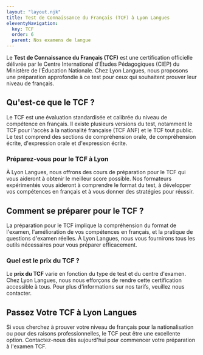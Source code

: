 ```yaml
---
layout: "layout.njk"
title: Test de Connaissance du Français (TCF) à Lyon Langues
eleventyNavigation:
  key: TCF
  order: 6
  parent: Nos examens de langue
---
```


Le **Test de Connaissance du Français (TCF)** est une certification officielle délivrée par le Centre International d'Études Pédagogiques (CIEP) du Ministère de l'Éducation Nationale. Chez Lyon Langues, nous proposons une préparation approfondie à ce test pour ceux qui souhaitent prouver leur niveau de français.

## Qu'est-ce que le TCF ?
Le TCF est une évaluation standardisée et calibrée du niveau de compétence en français. Il existe plusieurs versions du test, notamment le TCF pour l'accès à la nationalité française (TCF ANF) et le TCF tout public. Le test comprend des sections de compréhension orale, de compréhension écrite, d'expression orale et d'expression écrite.

### Préparez-vous pour le TCF à Lyon
À Lyon Langues, nous offrons des cours de préparation pour le TCF qui vous aideront à obtenir le meilleur score possible. Nos formateurs expérimentés vous aideront à comprendre le format du test, à développer vos compétences en français et à vous donner des stratégies pour réussir.

## Comment se préparer pour le TCF ?
La préparation pour le TCF implique la compréhension du format de l'examen, l'amélioration de vos compétences en français, et la pratique de questions d'examen réelles. À Lyon Langues, nous vous fournirons tous les outils nécessaires pour vous préparer efficacement.

### Quel est le prix du TCF ?
Le **prix du TCF** varie en fonction du type de test et du centre d'examen. Chez Lyon Langues, nous nous efforçons de rendre cette certification accessible à tous. Pour plus d'informations sur nos tarifs, veuillez nous contacter.

## Passez Votre TCF à Lyon Langues
Si vous cherchez à prouver votre niveau de français pour la nationalisation ou pour des raisons professionnelles, le TCF peut être une excellente option. Contactez-nous dès aujourd'hui pour commencer votre préparation à l'examen TCF.
